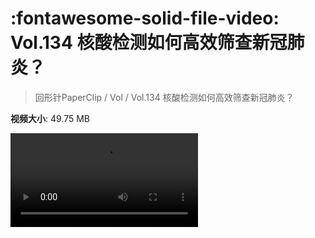 # :fontawesome-solid-file-video: Vol.134 核酸检测如何高效筛查新冠肺炎？

> 回形针PaperClip / Vol / Vol.134 核酸检测如何高效筛查新冠肺炎？

**视频大小**: 49.75 MB

<div class="video"><video src="https://file.hsyhx.top/archive/回形针PaperClip/Vol/Vol.134 核酸检测如何高效筛查新冠肺炎？.mp4" controls preload>🤔 您的浏览器不支持 video 标签</video></div>